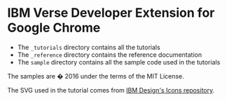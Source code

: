 # IBM Verse Developer Extension for Google Chrome

* The `_tutorials` directory contains all the tutorials
* The `_reference` directory contains the reference documentation
* The `sample` directory contains all the sample code used in the tutorials

The samples are � 2016 under the terms of the MIT License.

The SVG used in the tutorial comes from [IBM Design's Icons repository][1].

[1]:https://github.com/IBM-Design/icons
